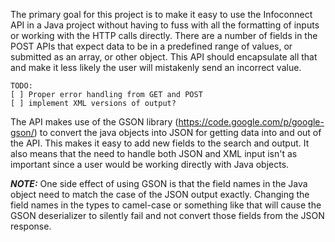 The primary goal for this project is to make it easy to use the Infoconnect API in a Java project without having to fuss with all the 
formatting of inputs or working with the HTTP calls directly. There are a number of fields in the POST APIs that expect data
to be in a predefined range of values, or submitted as an array, or other object. This API should encapsulate all that and 
make it less likely the user will mistakenly send an incorrect value.
	
	TODO: 
	[ ] Proper error handling from GET and POST
	[ ] implement XML versions of output?

The API makes use of the GSON library (https://code.google.com/p/google-gson/) to convert the java 
objects into JSON for getting data into and out of the API. This makes it easy to add new fields to the search and output. 
It also means that the need to handle both JSON and XML input isn't as important since a user would be working directly with Java objects.

**_NOTE:_** One side effect of using GSON is that the field names in the Java object need to match the case of the JSON output exactly.
Changing the field names in the types to camel-case or something like that will cause the GSON deserializer to silently fail and not
convert those fields from the JSON response.
